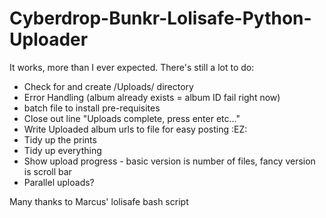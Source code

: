 # Cyberdrop-Bunkr-Lolisafe-Python-Uploader

It works, more than I ever expected. There's still a lot to do:
- Check for and create /Uploads/ directory
- Error Handling (album already exists = album ID fail right now)
- batch file to install pre-requisites
- Close out line "Uploads complete, press enter etc..."
- Write Uploaded album urls to file for easy posting :EZ:
- Tidy up the prints 
- Tidy up everything
- Show upload progress - basic version is number of files, fancy version is scroll bar
- Parallel uploads?


Many thanks to Marcus' lolisafe bash script
